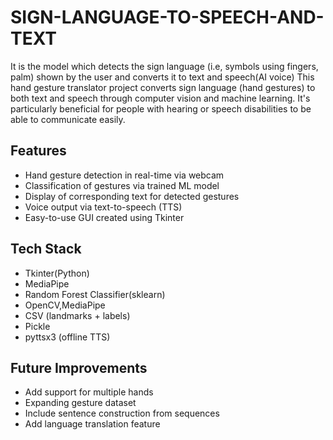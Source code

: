 # SIGN-LANGUAGE-TO-SPEECH-AND-TEXT
It is the model which detects the sign language (i.e, symbols using fingers, palm) shown by the user and converts it to text and speech(AI voice)
This hand gesture translator project converts sign language (hand gestures) to both text and speech through computer vision and machine learning. It's particularly beneficial for people with hearing or speech disabilities to be able to communicate easily.

## Features

- Hand gesture detection in real-time via webcam
- Classification of gestures via trained ML model
- Display of corresponding text for detected gestures
- Voice output via text-to-speech (TTS)
- Easy-to-use GUI created using Tkinter


## Tech Stack

- Tkinter(Python)
- MediaPipe
- Random Forest Classifier(sklearn)
- OpenCV,MediaPipe
- CSV (landmarks + labels) 
- Pickle            
- pyttsx3 (offline TTS)


## Future Improvements
- Add support for multiple hands 
- Expanding gesture dataset
- Include sentence construction from sequences
- Add language translation feature








